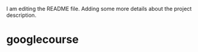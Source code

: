 
I am editing the README file. Adding some more details about the project description.
# googlecourse
